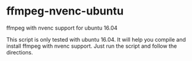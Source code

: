 # ffmpeg-nvenc-ubuntu
ffmpeg with nvenc support for ubuntu 16.04

This script is only tested with ubuntu 16.04.
It will help you compile and install ffmpeg with nvenc support.
Just run the script and follow the directions.
